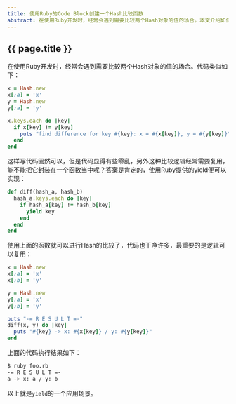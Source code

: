 ```yaml
---
title: 使用Ruby的Code Block创建一个Hash比较函数
abstract: 在使用Ruby开发时，经常会遇到需要比较两个Hash对象的值的场合。本文介绍如何使用Ruby提供的yield进行可读性更高的代码实现。
---
```


## {{ page.title }}

在使用Ruby开发时，经常会遇到需要比较两个Hash对象的值的场合。代码类似如下：

```ruby
x = Hash.new
x[:a] = 'x'
y = Hash.new
y[:a] = 'y'

x.keys.each do |key|
  if x[key] != y[key]
    puts "find difference for key #{key}: x = #{x[key]}, y = #{y[key]}"
  end
end
```

这样写代码固然可以，但是代码显得有些零乱，另外这种比较逻辑经常需要复用，能不能把它封装在一个函数当中呢？答案是肯定的，使用Ruby提供的yield便可以实现：

```ruby
def diff(hash_a, hash_b)
  hash_a.keys.each do |key|
    if hash_a[key] != hash_b[key]
      yield key
    end
  end
end
```

使用上面的函数就可以进行Hash的比较了，代码也干净许多，最重要的是逻辑可以复用：

```ruby
x = Hash.new
x[:a] = 'x'
x[:b] = 'y'

y = Hash.new
y[:a] = 'x'
y[:b] = 'y'

puts "-= R E S U L T =-"
diff(x, y) do |key|
  puts "#{key} -> x: #{x[key]} / y: #{y[key]}"
end
```

上面的代码执行结果如下：

```bash
$ ruby foo.rb
-= R E S U L T =-
a -> x: a / y: b
```

以上就是`yield`的一个应用场景。

